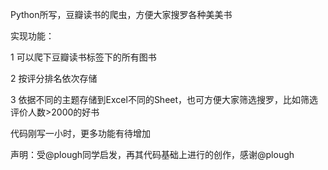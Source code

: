 Python所写，豆瓣读书的爬虫，方便大家搜罗各种美美书 

实现功能：

1 可以爬下豆瓣读书标签下的所有图书 

2 按评分排名依次存储

3 依据不同的主题存储到Excel不同的Sheet，也可方便大家筛选搜罗，比如筛选评价人数>2000的好书


代码刚写一小时，更多功能有待增加


声明：受@plough同学启发，再其代码基础上进行的创作，感谢@plough


